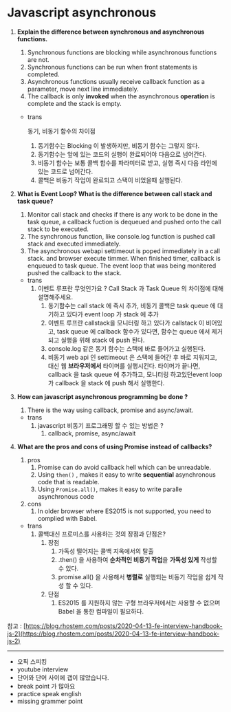 # Javascript asynchronous

1. **Explain the difference between synchronous and asynchronous functions.** 
    1. Synchronous functions are blocking while asynchronous functions are not.
    2. Synchronous functions can be run when front statements is completed.
    3. Asynchronous functions usually receive callback function as a parameter, move next line immediately.
    4. The callback is only **invoked** when the asynchronous **operation** is complete and the stack is empty.
    - trans

        동기, 비동기 함수의 차이점

        1. 동기함수는 Blocking 이 발생하지만, 비동기 함수는 그렇지 않다. 
        2. 동기함수는 앞에 있는 코드의 실행이 완료되어야 다음으로 넘어간다. 
        3. 비동기 함수는 보통 콜백 함수를 파라미터로 받고, 실행 즉시 다음 라인에 있는 코드로 넘어간다.
        4. 콜백은 비동기 작업이 완료되고 스택이 비었을때 실행된다. 

2. **What is Event Loop? What is the difference between call stack and task queue?**
    1. Monitor call stack and checks if there is any work to be done in the task queue, a callback fuction is dequeued and pushed onto the call stack to be executed.
    2.  The synchronous function, like console.log function is pushed call stack and executed immediately.
    3. The asynchronous webapi settimeout is poped immediately   in a call stack. and browser execute timmer. When finished timer, callback is enqueued to task queue. The event loop that was being monitered pushed the callback to the stack.
    - trans
        1. 이벤트 루프란 무엇인가요 ? Call Stack 과 Task Queue 의 차이점에 대해 설명해주세요.
            1. 동기함수는 call stack 에 즉시 추가, 비동기 콜백은 task queue 에 대기하고 있다가 event loop 가 stack 에 추가 
            2. 이벤트 루프란 callstack을 모니터링 하고 있다가 callstack 이 비어있고, task queue 에 callback 함수가 있다면, 함수는 queue 에서 제거 되고 실행을 위해 stack 에 push 된다. 
            3. console.log 같은 동기 함수는 스택에 바로 들어가고 실행된다. 
            4. 비동기 web api 인 settimeout 은 스택에 들어간 후 바로 지워지고, 대신 웹 **브라우저에서** 타이머를 실행시킨다. 타이머가 끝나면, callback 을 task queue 에 추가하고, 모니터링 하고있던event loop가  callback 을 stack 에 push 해서 실행한다. 

3. **How can javascript asynchronous programming be done ?** 
    1. There is the way using callback, promise and async/await.
    - trans
        1. javascript 비동기 프로그래밍 할 수 있는 방법은 ? 
            1. callback, promise, async/await 

4. **What are the pros and cons of using Promise instead of callbacks?**
    1. pros 
        1. Promise can do avoid callback hell which can be unreadable.
        2. Using `then()` , makes it easy to write **sequential** asynchronous code that is readable. 
        3. Using  `Promise.all()`, makes it easy to write paralle asynchronous code 
    2. cons 
        1. In older browser where ES2015 is not supported, you need to complied with Babel.
    - trans
        1. 콜백대신 프로미스를 사용하는 것의 장점과 단점은? 
            1. 장점
                1. 가독성 떨어지는 콜백 지옥에서의 탈출
                2. .then() 을 사용하여 **순차적인 비동기 작업**을 **가독성 있게** 작성할 수 있다. 
                3. promise.all() 을 사용해서 **병렬로** 실행되는 비동기 작업을 쉽게 작성 할 수 있다.
            2.  단점
                1. ES2015 를 지원하지 않는 구형 브라우저에서는 사용할 수 없으며 Babel 을 통한 컴파일이 필요하다.

참고 : [https://blog.rhostem.com/posts/2020-04-13-fe-interview-handbook-js-2](https://blog.rhostem.com/posts/2020-04-13-fe-interview-handbook-js-2)

---

- 오픽 스피킹
- youtube interview
- 단어와 단어 사이에 갭이 많았습니다.
- break point 가 많아요
- practice speak english
- missing grammer point
